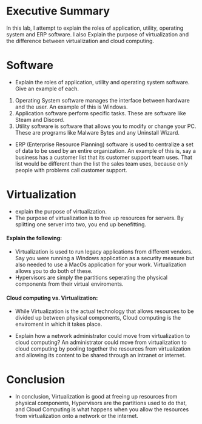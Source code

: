 # Executive Summary
In this lab, I attempt to explain the roles of application, utility, operating system and ERP software. I also Explain the purpose of virtualization and the
difference between virtualization and cloud computing.
# Software 
* Explain the roles of application, utility and operating system software. Give an example of each. 
1. Operating System software manages the interface between hardware and the user. An example of this is Windows.
2. Application software perform specific tasks. These are software like Steam and Discord.
3. Utility software is software that allows you to modify or change your PC. These are programs like Malware Bytes and any Uninstall Wizard.
* ERP (Enterprise Resource Planning) software is used to centralize a set of data to be used by an entire organization. An example of this is, say a business has a customer
list that its customer support team uses. That list would be different than the list the sales team uses, because only people with problems call
customer support.

# Virtualization

* explain the purpose of virtualization. 
* The purpose of virtualization is to free up resources for servers. By splitting one server into two, you end up benefitting.

#### Explain the following: 
* Virtualization is used to run legacy applications from different vendors. Say you were running a Windows application as a security measure but also needed to 
use a MacOs application for your work. Virtualization allows you to do both of these.
* Hypervisors are simply the partitions seperating the physical components from their virtual enviroments.
#### Cloud computing vs. Virtualization: 

* While Virtualization is the actual technology that allows resources to be divided up between physical components, Cloud computing is the enviroment in which it takes place.

* Explain how a network administrator could move from virtualization to cloud computing?
An administrator could move from virtualization to cloud computing by pooling together the resources from virtualization and allowing its content to be shared through
an intranet or internet.
 
# Conclusion
* In conclusion, Virtualization is good at freeing up resources from physical components, Hypervisors are the partitions used to do that, and Cloud Computing is what happens
when you allow the resources from virtualization onto a network or the internet.

